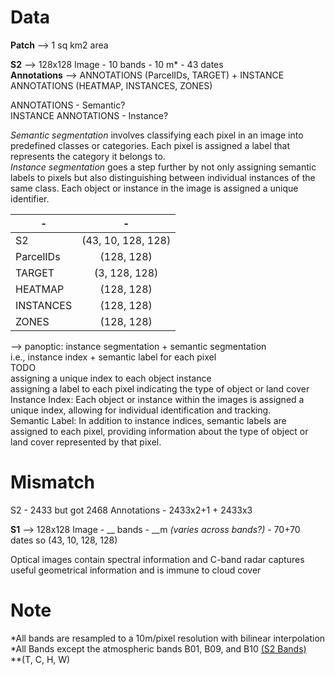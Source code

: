 # Data
__Patch__ --> 1 sq km2 area<br>

__S2__ --> 128x128 Image - 10 bands - 10 m* - 43 dates<br>
__Annotations__ --> ANNOTATIONS (ParcelIDs, TARGET) + INSTANCE ANNOTATIONS (HEATMAP, INSTANCES, ZONES)<br>

ANNOTATIONS - Semantic?<br>
INSTANCE ANNOTATIONS - Instance?

_Semantic segmentation_ involves classifying each pixel in an image into predefined classes or categories. Each pixel is assigned a label that represents the category it belongs to.<br>
_Instance segmentation_ goes a step further by not only assigning semantic labels to pixels but also distinguishing between individual instances of the same class. Each object or instance in the image is assigned a unique identifier.

| -         | -                  |
|-----------|:------------------:|
| S2        | (43, 10, 128, 128) |
| ParcelIDs | (128, 128)         |
| TARGET    | (3, 128, 128)      |
| HEATMAP   | (128, 128)         |
| INSTANCES | (128, 128)         |
| ZONES     | (128, 128)         |

--> panoptic: instance segmentation + semantic segmentation<br>
i.e., instance index + semantic label for each pixel<br>
TODO<br>
assigning a unique index to each object instance<br>
assigning a label to each pixel indicating the type of object or land cover<br>
Instance Index: Each object or instance within the images is assigned a unique index, allowing for individual identification and tracking.<br>
Semantic Label: In addition to instance indices, semantic labels are assigned to each pixel, providing information about the type of object or land cover represented by that pixel.<br>

# Mismatch
S2 - 2433 but got 2468
Annotations - 2433x2+1 + 2433x3


__S1__ --> 128x128 Image - __ bands - __m _(varies across bands?)_ - 70+70 dates so (43, 10, 128, 128)


Optical images contain spectral information and C-band radar captures useful geometrical information and is immune to cloud cover<br>






# Note
*All bands are resampled to a 10m/pixel resolution with bilinear interpolation<br>
*All Bands except the atmospheric bands B01, B09, and B10 [(S2 Bands)](https://content.satimagingcorp.com/media2/filer_public_thumbnails/filer_public/44/9c/449caa01-64b9-417f-9547-964b66465554/cms_page_media1530image001.png__525.0x426.0_q85_subsampling-2.jpg)<br>
**(T, C, H, W)

